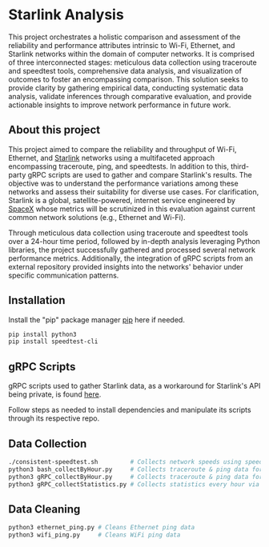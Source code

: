 # Starlink Analysis
This project orchestrates a holistic comparison and assessment of the reliability and performance attributes intrinsic to Wi-Fi, Ethernet, and Starlink networks within the domain of computer networks. It is comprised of three interconnected stages: meticulous data collection using traceroute and speedtest tools, comprehensive data analysis, and visualization of outcomes to foster an encompassing comparison. This solution seeks to provide clarity by gathering empirical data, conducting systematic data analysis, validate inferences through comparative evaluation, and provide actionable insights to improve network performance in future work.

## About this project
This project aimed to compare the reliability and throughput of Wi-Fi, Ethernet, and [Starlink](https://www.starlink.com/) networks using a multifaceted approach encompassing traceroute, ping, and speedtests. In addition to this, third-party gRPC scripts are used to gather and compare Starlink's results. The objective was to understand the performance variations among these networks and assess their suitability for diverse use cases. For clarification, Starlink is a global, satellite-powered, internet service engineered by [SpaceX](https://www.spacex.com/) whose metrics will be scrutinized in this evaluation against current common network solutions (e.g., Ethernet and Wi-Fi).

Through meticulous data collection using traceroute and speedtest tools over a 24-hour time period, followed by in-depth analysis leveraging Python libraries, the project successfully gathered and processed several network performance metrics. Additionally, the integration of gRPC scripts from an external repository provided insights into the networks' behavior under specific communication patterns.

## Installation
Install the "pip" package manager [pip](https://pip.pypa.io/en/stable/) here if needed.

```bash
pip install python3
pip install speedtest-cli
```

## gRPC Scripts
gRPC scripts used to gather Starlink data, as a workaround for Starlink's API being private, is found [here](https://github.com/sparky8512/starlink-grpc-tools).

Follow steps as needed to install dependencies and manipulate its scripts through its respective repo.

## Data Collection
```bash
./consistent-speedtest.sh         # Collects network speeds using speedtest-cli
python3 bash_collectByHour.py     # Collects traceroute & ping data for ethernet & wifi
python3 gRPC_collectByHour.py     # Collects traceroute & ping data for Starlink via gRPC script
python3 gRPC_collectStatistics.py # Collects statistics every hour via gRPC script
```

## Data Cleaning
```bash
python3 ethernet_ping.py # Cleans Ethernet ping data
python3 wifi_ping.py     # Cleans WiFi ping data
```

